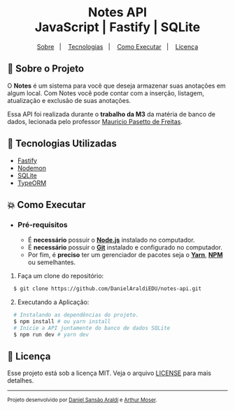 <h1 align="center">
  <br>Notes API<br/>
  JavaScript | Fastify | SQLite
</h1>

<p align="center">
  <a href="#bookmark-sobre-o-projeto">Sobre</a>&nbsp;&nbsp;&nbsp;|&nbsp;&nbsp;&nbsp;
  <a href="#rocket-tecnologias-utilizadas">Tecnologias</a>&nbsp;&nbsp;&nbsp;|&nbsp;&nbsp;&nbsp;
  <a href="#boom-como-executar">Como Executar</a>&nbsp;&nbsp;&nbsp;|&nbsp;&nbsp;&nbsp;
  <a href="#memo-licença">Licença</a>
</p>

## :bookmark: Sobre o Projeto

O **Notes** é um sistema para você que deseja armazenar suas anotações em algum local. Com Notes você pode contar com a inserção, listagem, atualização e exclusão de suas anotações.

Essa API foi realizada durante o **trabalho da M3** da matéria de banco de dados, lecionada pelo professor [Mauricio Pasetto de Freitas](mailto:mauriciopasetto@univali.br).

## :rocket: Tecnologias Utilizadas

- [Fastify](https://fastify.dev/)
- [Nodemon](https://nodemon.io/)
- [SQLite](https://www.sqlite.org/index.html)
- [TypeORM](https://typeorm.io/)

## :boom: Como Executar

- ### **Pré-requisitos**

  - É **necessário** possuir o **[Node.js](https://nodejs.org/en/)** instalado no computador.
  - É **necessário** possuir o **[Git](https://git-scm.com/)** instalado e configurado no computador.
  - Por fim, é **preciso** ter um gerenciador de pacotes seja o **[Yarn](https://yarnpkg.com/)**, **[NPM](https://www.npmjs.com/)** ou semelhantes.

1. Faça um clone do repositório:

```sh
  $ git clone https://github.com/DanielAraldiEDU/notes-api.git
```

2. Executando a Aplicação:

```sh
  # Instalando as dependências do projeto.
  $ npm install # ou yarn install
  # Inicie a API juntamente do banco de dados SQLite
  $ npm run dev # yarn dev
```

## :memo: Licença

Esse projeto está sob a licença MIT. Veja o arquivo [LICENSE](./LICENSE) para mais detalhes.

---

<sup>Projeto desenvolvido por [Daniel Sansão Araldi](https://github.com/DanielAraldi) e [Arthur Moser](https://github.com/oArthurMoser).</sup>

